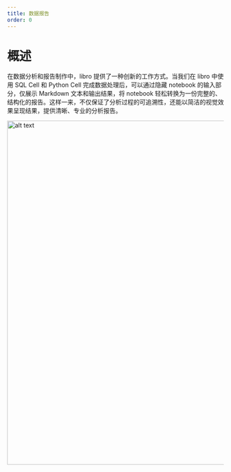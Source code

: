 ```yaml
---
title: 数据报告
order: 0
---
```


# 概述

在数据分析和报告制作中，libro 提供了一种创新的工作方式。当我们在 libro 中使用 SQL Cell 和 Python Cell 完成数据处理后，可以通过隐藏 notebook 的输入部分，仅展示 Markdown 文本和输出结果，将 notebook 轻松转换为一份完整的、结构化的报告。这样一来，不仅保证了分析过程的可追溯性，还能以简洁的视觉效果呈现结果，提供清晰、专业的分析报告。

<img src="https://raw.githubusercontent.com/wiki/difizen/libro/assets/app.png" alt="alt text" width="800">
